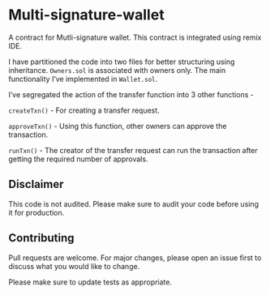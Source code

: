 # Multi-signature-wallet
A contract for Mutli-signature wallet. 
This contract is integrated using remix IDE.

I have partitioned the code into two files for better structuring using inheritance. 
```Owners.sol``` is associated with owners only. The main functionality I’ve implemented in ```Wallet.sol```.

I’ve segregated the action of the transfer function into 3 other functions -

```createTxn()``` - For creating a transfer request.

```approveTxn()``` - Using this function, other owners can approve the transaction.

```runTxn()``` - The creator of the transfer request can run the transaction after getting the required number of approvals.

## Disclaimer
This code is not audited. Please make sure to audit your code before using it for production.

## Contributing
Pull requests are welcome. For major changes, please open an issue first to discuss what you would like to change.

Please make sure to update tests as appropriate.


